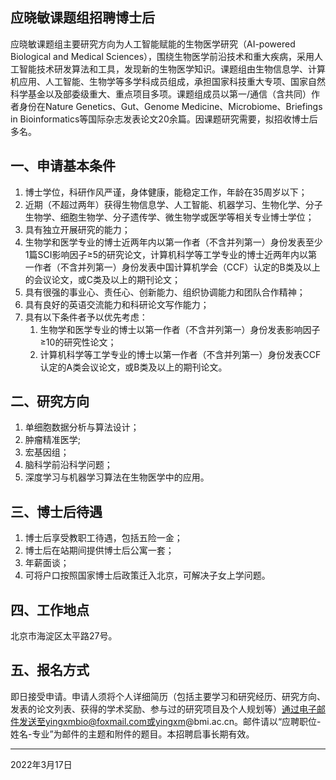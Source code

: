 ## 应晓敏课题组招聘博士后

应晓敏课题组主要研究方向为人工智能赋能的生物医学研究（AI-powered Biological and Medical Sciences），围绕生物医学前沿技术和重大疾病，采用人工智能技术研发算法和工具，发现新的生物医学知识。课题组由生物信息学、计算机应用、人工智能、生物学等多学科成员组成，承担国家科技重大专项、国家自然科学基金以及部委级重大、重点项目多项。课题组成员以第一/通信（含共同）作者身份在Nature Genetics、Gut、Genome Medicine、Microbiome、Briefings in Bioinformatics等国际杂志发表论文20余篇。因课题研究需要，拟招收博士后多名。

## 一、申请基本条件

 1. 博士学位，科研作风严谨，身体健康，能稳定工作，年龄在35周岁以下；
 2. 近期（不超过两年）获得生物信息学、人工智能、机器学习、生物化学、分子生物学、细胞生物学、分子遗传学、微生物学或医学等相关专业博士学位；
 3. 具有独立开展研究的能力；
 4. 生物学和医学专业的博士近两年内以第一作者（不含并列第一）身份发表至少1篇SCI影响因子≥5的研究论文，计算机科学等工学专业的博士近两年内以第一作者（不含并列第一）身份发表中国计算机学会（CCF）认定的B类及以上的会议论文，或C类及以上的期刊论文；
 5. 具有很强的事业心、责任心、创新能力、组织协调能力和团队合作精神；
 6. 具有良好的英语交流能力和科研论文写作能力；
 7. 具有以下条件者予以优先考虑：
     1. 生物学和医学专业的博士以第一作者（不含并列第一）身份发表影响因子≥10的研究性论文；
     2. 计算机科学等工学专业的博士以第一作者（不含并列第一）身份发表CCF认定的A类会议论文，或B类及以上的期刊论文。
 
## 二、研究方向

 1. 单细胞数据分析与算法设计；
 2. 肿瘤精准医学;
 3. 宏基因组；
 4. 脑科学前沿科学问题；
 5. 深度学习与机器学习算法在生物医学中的应用。
 
## 三、博士后待遇

 1. 博士后享受教职工待遇，包括五险一金；
 2. 博士后在站期间提供博士后公寓一套；
 3. 年薪面谈；
 4. 可将户口按照国家博士后政策迁入北京，可解决子女上学问题。
 
## 四、工作地点
北京市海淀区太平路27号。

## 五、报名方式

即日接受申请。申请人须将个人详细简历（包括主要学习和研究经历、研究方向、发表的论文列表、获得的学术奖励、参与过的研究项目及个人规划等）通过电子邮件发送至yingxmbio@foxmail.com或yingxm@bmi.ac.cn。邮件请以“应聘职位-姓名-专业”为邮件的主题和附件的题目。本招聘启事长期有效。

---

2022年3月17日
